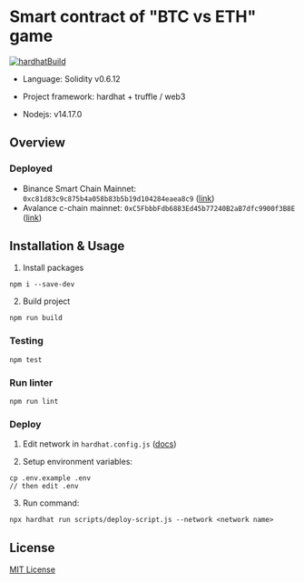 # Smart contract of "BTC vs ETH" game

[![hardhatBuild](https://github.com/YAY-Games/btc-vs-eth-contract/actions/workflows/hardhatBuild.yaml/badge.svg)](https://github.com/YAY-Games/btc-vs-eth-contract/actions/workflows/hardhatBuild.yaml)

- Language: Solidity v0.6.12

- Project framework: hardhat + truffle / web3

- Nodejs: v14.17.0

## Overview

### Deployed

- Binance Smart Chain Mainnet: ```0xc81d83c9c875b4a058b83b5b19d104284eaea8c9``` ([link](https://bscscan.com/address/0xc81d83c9c875b4a058b83b5b19d104284eaea8c9))
- Avalance c-chain mainnet: ```0xC5FbbbFdb6883Ed45b77240B2aB7dfc9900f3B8E``` ([link](https://cchain.explorer.avax.network/address/0xC5FbbbFdb6883Ed45b77240B2aB7dfc9900f3B8E/contracts))

## Installation & Usage

1. Install packages
```
npm i --save-dev
```

2. Build project
```
npm run build
```

### Testing

```
npm test
```

### Run linter

```
npm run lint
```

### Deploy

1. Edit network in ```hardhat.config.js``` ([docs](https://hardhat.org/config/))

2. Setup environment variables:
```
cp .env.example .env
// then edit .env
```

3. Run command:
```
npx hardhat run scripts/deploy-script.js --network <network name>
```

## License

[MIT License](./LICENSE)
